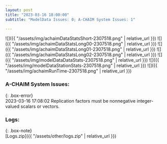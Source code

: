 ```yaml
---
layout: post
title: "2023-03-16 18:00:00"
subtitle: "ModelData Issues: 0; A-CHAIM System Issues: 1"

---
```


![]({{ "/assets/img/achaimDataStatsShort-2307518.png" | relative_url }})
![]({{ "/assets/img/achaimDataStatsLong00-2307518.png" | relative_url }})
![]({{ "/assets/img/achaimDataStatsLong01-2307518.png" | relative_url }})
![]({{ "/assets/img/achaimDataStatsLong02-2307518.png" | relative_url }})
![]({{ "/assets/img/modelDataDataStats-2307518.png" | relative_url }})
![]({{ "/assets/img/modelDataStationStats-2307518.png" | relative_url }})
![]({{ "/assets/img/achaimRunTime-2307518.png" | relative_url }})


### A-CHAIM System Issues:  
  
{: .box-error}  
2023-03-16 17:08:02 Replication factors must be nonnegative integer-valued scalars or vectors.  

### Logs:  
  
{: .box-note}  
[Logs.zip]({{ "/assets/other/logs.zip" | relative_url }})  
